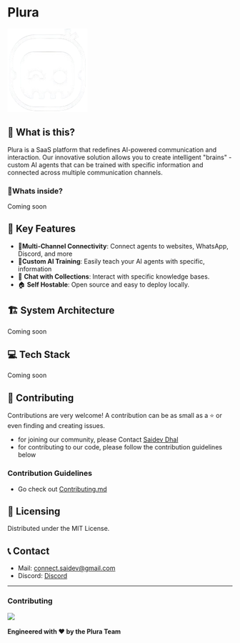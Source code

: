 # Plura

![Plura Logo](/apps/www/public/images/plura-logo.png)

## 👀 What is this?

Plura is a SaaS platform that redefines AI-powered communication and interaction. Our innovative solution allows you to create intelligent "brains" - custom AI agents that can be trained with specific information and connected across multiple communication channels.

### 🫣Whats inside?
  Coming soon 

## 🔑 Key Features
- 🔗**Multi-Channel Connectivity**: Connect agents to websites, WhatsApp, Discord, and more
- 🧠**Custom AI Training**: Easily teach your AI agents with specific, information
- 💬 **Chat with Collections**: Interact with specific knowledge bases.
- 🏠 **Self Hostable**: Open source and easy to deploy locally.


## 🏗 System Architecture

Coming soon

## 💻 Tech Stack

Coming soon 

## 🤝 Contributing
Contributions are very welcome! A contribution can be as small as a ⭐ or even finding and creating issues.

- for joining our community, please Contact [Saidev Dhal](https://cal.com/saidevdhal)
- for contributing to our code, please follow the contribution guidelines below

### Contribution Guidelines 
- Go check out [Contributing.md](https://github.com/SkidGod4444/plura/blob/main/CONTRIBUTING.md)


## 📄 Licensing

Distributed under the MIT License.

## 📞 Contact

- Mail: [connect.saidev@gmail.com](mailto:connect.saidev@gmail.com)
- Discord: [Discord](https://l.devwtf.in/plura-dc)
---

### Contributing

<a href="https://github.com/SkidGod4444/plura/graphs/contributors">
  <img src="https://contrib.rocks/image?repo=SkidGod4444/plura" />
</a>

**Engineered with ❤️ by the Plura Team**
